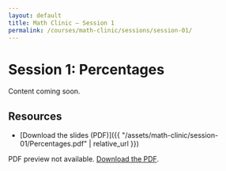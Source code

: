 ```yaml
---
layout: default
title: Math Clinic — Session 1
permalink: /courses/math-clinic/sessions/session-01/
---
```


# Session 1: Percentages
Content coming soon.


## Resources
- [Download the slides (PDF)]({{ "/assets/math-clinic/session-01/Percentages.pdf" | relative_url }})

<!-- Inline PDF preview with fallback -->
<object data="{{ '/assets/math-clinic/session-1/Percentages.pdf' | relative_url }}"
        type="application/pdf" width="100%" height="700">
  <p>PDF preview not available.
     <a href="{{ '/assets/math-clinic/session-01/Percentages.pdf' | relative_url }}">Download the PDF</a>.
  </p>
</object>

<!-- Remove this image line or change img name to the actual uploaded one -->
<!-- ![Example image]({{ '/assets/math-clinic/session-01/img-1.png' | relative_url }}) -->
